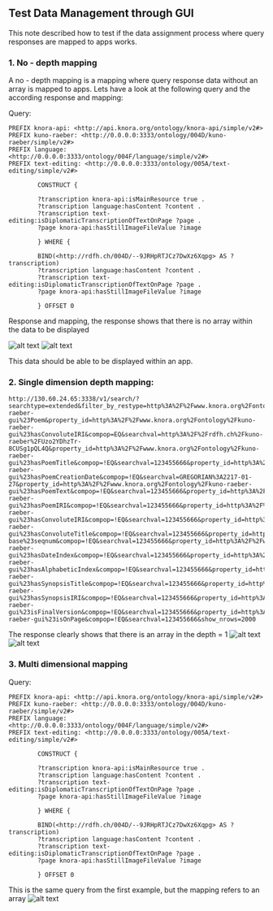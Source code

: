 ## Test Data Management through GUI

This note described how to test if the data assignment process where query responses are mapped to apps works.

### 1. No - depth mapping

A no - depth mapping is a mapping where query response data without an array is mapped to apps. Lets have a look at the following query and the according response and mapping:

Query: 

```sparql
PREFIX knora-api: <http://api.knora.org/ontology/knora-api/simple/v2#>
PREFIX kuno-raeber: <http://0.0.0.0:3333/ontology/004D/kuno-raeber/simple/v2#>
PREFIX language: <http://0.0.0.0:3333/ontology/004F/language/simple/v2#>
PREFIX text-editing: <http://0.0.0.0:3333/ontology/005A/text-editing/simple/v2#>
        
        CONSTRUCT {
        
        ?transcription knora-api:isMainResource true .
        ?transcription language:hasContent ?content .
        ?transcription text-editing:isDiplomaticTranscriptionOfTextOnPage ?page .
        ?page knora-api:hasStillImageFileValue ?image
        
        } WHERE {
        
        BIND(<http://rdfh.ch/004D/--9JRHpRTJCz7DwXz6Xqpg> AS ?transcription)
        ?transcription language:hasContent ?content .
        ?transcription text-editing:isDiplomaticTranscriptionOfTextOnPage ?page .
        ?page knora-api:hasStillImageFileValue ?image
            
        } OFFSET 0

```

Response and mapping, the response shows that there is no array within the data to be displayed

![alt text](images/no-depth-mapping.png)
![alt text](images/no-depth-response.png)

This data should be able to be displayed within an app.

### 2. Single dimension depth mapping:

```
http://130.60.24.65:3338/v1/search/?searchtype=extended&filter_by_restype=http%3A%2F%2Fwww.knora.org%2Fontology%2Fkuno-raeber-gui%23Poem&property_id=http%3A%2F%2Fwww.knora.org%2Fontology%2Fkuno-raeber-gui%23hasConvoluteIRI&compop=EQ&searchval=http%3A%2F%2Frdfh.ch%2Fkuno-raeber%2FUzo2YDhzTr-8CUSg1pQL4Q&property_id=http%3A%2F%2Fwww.knora.org%2Fontology%2Fkuno-raeber-gui%23hasPoemTitle&compop=!EQ&searchval=123455666&property_id=http%3A%2F%2Fwww.knora.org%2Fontology%2Fkuno-raeber-gui%23hasPoemCreationDate&compop=!EQ&searchval=GREGORIAN%3A2217-01-27&property_id=http%3A%2F%2Fwww.knora.org%2Fontology%2Fkuno-raeber-gui%23hasPoemText&compop=!EQ&searchval=123455666&property_id=http%3A%2F%2Fwww.knora.org%2Fontology%2Fkuno-raeber-gui%23hasPoemIRI&compop=!EQ&searchval=123455666&property_id=http%3A%2F%2Fwww.knora.org%2Fontology%2Fkuno-raeber-gui%23hasConvoluteIRI&compop=!EQ&searchval=123455666&property_id=http%3A%2F%2Fwww.knora.org%2Fontology%2Fkuno-raeber-gui%23hasConvoluteTitle&compop=!EQ&searchval=123455666&property_id=http%3A%2F%2Fwww.knora.org%2Fontology%2Fknora-base%23seqnum&compop=!EQ&searchval=123455666&property_id=http%3A%2F%2Fwww.knora.org%2Fontology%2Fkuno-raeber-gui%23hasDateIndex&compop=!EQ&searchval=123455666&property_id=http%3A%2F%2Fwww.knora.org%2Fontology%2Fkuno-raeber-gui%23hasAlphabeticIndex&compop=!EQ&searchval=123455666&property_id=http%3A%2F%2Fwww.knora.org%2Fontology%2Fkuno-raeber-gui%23hasSynopsisTitle&compop=!EQ&searchval=123455666&property_id=http%3A%2F%2Fwww.knora.org%2Fontology%2Fkuno-raeber-gui%23hasSynopsisIRI&compop=!EQ&searchval=123455666&property_id=http%3A%2F%2Fwww.knora.org%2Fontology%2Fkuno-raeber-gui%23isFinalVersion&compop=!EQ&searchval=123455666&property_id=http%3A%2F%2Fwww.knora.org%2Fontology%2Fkuno-raeber-gui%23isOnPage&compop=!EQ&searchval=123455666&show_nrows=2000
```

The response clearly shows that there is an array in the depth = 1
![alt text](images/one-dimension-response.png)
![alt text](images/one-dimension-mapping.png)

### 3. Multi dimensional mapping

Query:

```
PREFIX knora-api: <http://api.knora.org/ontology/knora-api/simple/v2#>
PREFIX kuno-raeber: <http://0.0.0.0:3333/ontology/004D/kuno-raeber/simple/v2#>
PREFIX language: <http://0.0.0.0:3333/ontology/004F/language/simple/v2#>
PREFIX text-editing: <http://0.0.0.0:3333/ontology/005A/text-editing/simple/v2#>
        
        CONSTRUCT {
        
        ?transcription knora-api:isMainResource true .
        ?transcription language:hasContent ?content .
        ?transcription text-editing:isDiplomaticTranscriptionOfTextOnPage ?page .
        ?page knora-api:hasStillImageFileValue ?image
        
        } WHERE {
        
        BIND(<http://rdfh.ch/004D/--9JRHpRTJCz7DwXz6Xqpg> AS ?transcription)
        ?transcription language:hasContent ?content .
        ?transcription text-editing:isDiplomaticTranscriptionOfTextOnPage ?page .
        ?page knora-api:hasStillImageFileValue ?image
            
        } OFFSET 0

```
This is the same query from the first example, but the mapping refers to an array
![alt text](images/multi-dimension-response.png)

